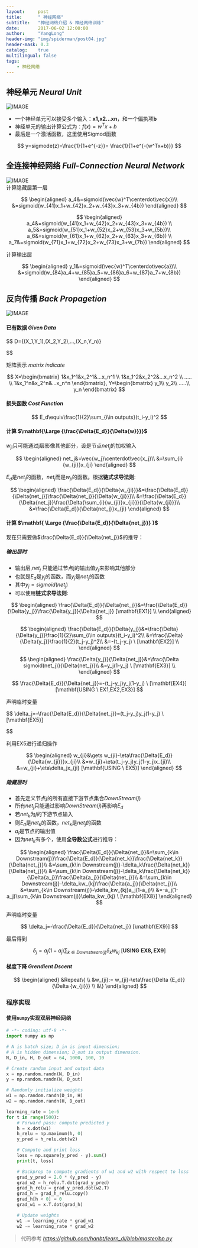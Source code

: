 ```yaml
---
layout:     post
title:      " 神经网络"
subtitle:   "神经网络介绍 & 神经网络训练"
date:       2017-06-02 12:00:00
author:     "YangLong"
header-img: "img/spiderman/post04.jpg"
header-mask: 0.3
catalog:    true 
multilingual: false  
tags:
    - 神经网络
---  
```

## 神经单元 *Neural Unit*

![IMAGE](http://ylhelloworld.github.io/img/resource/20180128002-nn.gif)  
- 一个神经单元可以接受多个输入：**x1,x2...xn**，和一个偏执项**b**
- 神经单元的输出计算公式为：$f(x)=w^Tx+b$
- 最后是一个激活函数，这里使用Sigmod函数  

 $$
y=sigmode(z)=\frac{1}{1+e^{-z}}= \frac{1}{1+e^{-(w^Tx+b)}}
$$ 

##  全连接神经网络 *Full-Connection Neural Network*
![IMAGE](http://ylhelloworld.github.io/img/resource/20180128003-nn.png)  
计算隐藏层第一层


 $$
\begin{aligned}
a_4&=sigmoid(\vec{w}^T\centerdot\vec{x})\\
&=sigmoid(w_{41}x_1+w_{42}x_2+w_{43}x_3+w_{4b})
\end{aligned}
$$ 


 $$
 \begin{aligned}
a_4&=sigmoid(w_{41}x_1+w_{42}x_2+w_{43}x_3+w_{4b}) \\
a_5&=sigmoid(w_{51}x_1+w_{52}x_2+w_{53}x_3+w_{5b})\\
a_6&=sigmoid(w_{61}x_1+w_{62}x_2+w_{63}x_3+w_{6b}) \\
a_7&=sigmoid(w_{71}x_1+w_{72}x_2+w_{73}x_3+w_{7b}) 
\end{aligned}
$$ 

计算输出层

 $$
\begin{aligned}
y_1&=sigmoid(\vec{w}^T\centerdot\vec{a})\\
&=sigmoid(w_{84}a_4+w_{85}a_5+w_{86}a_6+w_{87}a_7+w_{8b})
\end{aligned}
$$ 

##  反向传播 *Back Propagetion*
![IMAGE](http://ylhelloworld.github.io/img/resource/20180128001-NN.png)  
#### 已有数据 *Given Data*

 $$
D=\{(X_1,Y_1),(X_2,Y_2),...,(X_n,Y_n)\}

$$ 

矩阵表示 *matrix indicate*

 $$
X=\begin{bmatrix}
1&x_1^1&x_2^1&...x_n^1 \\
1&x_1^2&x_2^2&...x_n^2 \\
..... \\ 
1&x_1^n&x_2^n&...x_n^n
\end{bmatrix},
Y=\begin{bmatrix} 
y_1\\
y_2\\
.....\\
y_n
\end{bmatrix}
$$ 

#### 损失函数  *Cost Function*

 $$
E_d\equiv\frac{1}{2}\sum_{i\in outputs}(t_i-y_i)^2
$$ 

#### 计算 $\mathbf{\Large {\frac{\Delta{E_d}}{\Delta{w}}}}$
$w_{ji}$只可能通过j层影像其他部分，设是节点$net_j$的加权输入

 $$
\begin{aligned}
net_j&=\vec{w_j}\centerdot\vec{x_j}\\
&=\sum_{i}{w_{ji}}x_{ji}
\end{aligned}
$$ 


$E_d$是$net_j$的函数，$net_j$而是$w_{ji}$的函数。根据**链式求导法则**:

 $$
\begin{aligned}
\frac{\Delta{E_d}}{\Delta{w_{ji}}}&=\frac{\Delta{E_d}}{\Delta{net_j}}\frac{\Delta{net_j}}{\Delta{w_{ji}}}\\
&=\frac{\Delta{E_d}}{\Delta{net_j}}\frac{\Delta{\sum_{i}{w_{ji}}x_{ji}}}{\Delta{w_{ji}}}\\
&=\frac{\Delta{E_d}}{\Delta{net_j}}x_{ji}
\end{aligned}
$$ 

#### 计算 $\mathbf{ \Large {\frac{\Delta{E_d}}{\Delta{net_j}}} }$
现在只需要做$\frac{\Delta{E_d}}{\Delta{net_j}}$的推导：
##### 输出层时  
- 输出层,$net_j$ 只能通过节点j的输出值$y_j$来影响其他部分
- 也就是$E_d$是$y_j$的函数，而$y_j$是$net_j$的函数
- 其中$y_j=sigmoid(net_j)$
- 可以使用**链式求导法则**:

 $$
\begin{aligned}
\frac{\Delta{E_d}}{\Delta{net_j}}&=\frac{\Delta{E_d}}{\Delta{y_j}}\frac{\Delta{y_j}}{\Delta{net_j}}   [\mathbf{EX1}] \\  
\end{aligned}
$$ 



 $$
\begin{aligned}
\frac{\Delta{E_d}}{\Delta{y_j}}&=\frac{\Delta}{\Delta{y_j}}\frac{1}{2}\sum_{i\in outputs}(t_i-y_i)^2\\
&=\frac{\Delta}{\Delta{y_j}}\frac{1}{2}(t_j-y_j)^2\\
&=-(t_j-y_j)  \  [\mathbf{EX2}] \\   
\end{aligned}
$$ 



 $$
\begin{aligned}
\frac{\Delta{y_j}}{\Delta{net_j}}&=\frac{\Delta sigmoid(net_j)}{\Delta{net_j}}\\
&=y_j(1-y_j)   \  [\mathbf{EX3}] \\   
\end{aligned}
$$ 


 $$
\frac{\Delta{E_d}}{\Delta{net_j}}=-(t_j-y_j)y_j(1-y_j)  \ [\mathbf{EX4}]  [\mathbf{USING \ EX1,EX2,EX3}]
$$ 

声明临时变量

 $$
\delta_j=-\frac{\Delta{E_d}}{\Delta{net_j}}=(t_j-y_j)y_j(1-y_j)   \ [\mathbf{EX5}] 

$$ 

利用EX5进行递归操作

 $$
\begin{aligned}
w_{ji}&\gets w_{ji}-\eta\frac{\Delta{E_d}}{\Delta{w_{ji}}}x_{ji}\\
&=w_{ji}+\eta(t_j-y_j)y_j(1-y_j)x_{ji}\\
&=w_{ji}+\eta\delta_jx_{ji}  [\mathbf{USING \ EX5}]
\end{aligned}
$$ 


##### 隐藏层时
- 首先定义节点$j$的所有直接下游节点集合$DownStream(j)$
- 所有$net_j$只能通过影响$DownStream(j)$再影响$E_d$
- 若$net_k$为$j$的下游节点输入
- 则$E_d$是$net_k$的函数，$net_k$是$net_j$的函数
- $a_i$是节点的输出值
- 因为$net_k$有多个，使用**全导数公式**进行推导：

 $$
\begin{aligned}
\frac{\Delta{E_d}}{\Delta{net_j}}&=\sum_{k\in Downstream(j)}\frac{\Delta{E_d}}{\Delta{net_k}}\frac{\Delta{net_k}}{\Delta{net_j}}\\
&=\sum_{k\in Downstream(j)}-\delta_k\frac{\Delta{net_k}}{\Delta{net_j}}\\
&=\sum_{k\in Downstream(j)}-\delta_k\frac{\Delta{net_k}}{\Delta{a_j}}\frac{\Delta{a_j}}{\Delta{net_j}}\\
&=\sum_{k\in Downstream(j)}-\delta_kw_{kj}\frac{\Delta{a_j}}{\Delta{net_j}}\\
&=\sum_{k\in Downstream(j)}-\delta_kw_{kj}a_j(1-a_j)\\
&=-a_j(1-a_j)\sum_{k\in Downstream(j)}\delta_kw_{kj}   \ [\mathbf{EX8}] 
\end{aligned}
$$ 

声明临时变量

 $$
\delta_j=-\frac{\Delta{E_d}}{\Delta{net_j}}  [\mathbf{EX9}] 
$$ 

最后得到

 $$
\delta_j=a_j(1-a_j)\sum_{k\in Downstream(j)}\delta_kw_{kj}    \ [\mathbf{USING \ EX8,EX9}] 
$$ 


####  梯度下降 *Grendient Dscent*

 $$
\begin{aligned}
&Repeat\{  \\
&w_{ji}:= w_{ji}-\eta\frac{\Delta {E_d}}{\Delta {w_{ji}}} \\
&\}
\end{aligned}
$$ 



### 程序实现  
#### 使用`numpy`实现双层神经网络
```python  
# -*- coding: utf-8 -*-
import numpy as np

# N is batch size; D_in is input dimension;
# H is hidden dimension; D_out is output dimension.
N, D_in, H, D_out = 64, 1000, 100, 10

# Create random input and output data
x = np.random.randn(N, D_in)
y = np.random.randn(N, D_out)

# Randomly initialize weights
w1 = np.random.randn(D_in, H)
w2 = np.random.randn(H, D_out)

learning_rate = 1e-6
for t in range(500):
    # Forward pass: compute predicted y
    h = x.dot(w1)
    h_relu = np.maximum(h, 0)
    y_pred = h_relu.dot(w2)

    # Compute and print loss
    loss = np.square(y_pred - y).sum()
    print(t, loss)

    # Backprop to compute gradients of w1 and w2 with respect to loss
    grad_y_pred = 2.0 * (y_pred - y)
    grad_w2 = h_relu.T.dot(grad_y_pred)
    grad_h_relu = grad_y_pred.dot(w2.T)
    grad_h = grad_h_relu.copy()
    grad_h[h < 0] = 0
    grad_w1 = x.T.dot(grad_h)

    # Update weights
    w1 -= learning_rate * grad_w1
    w2 -= learning_rate * grad_w2
``` 

> 代码参考 *https://github.com/hanbt/learn_dl/blob/master/bp.py*
